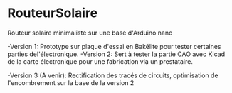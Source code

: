 # RouteurSolaire
Routeur solaire minimaliste sur une base d'Arduino nano

-Version 1:   Prototype sur plaque d'essai en Bakélite pour tester certaines parties del'électronique.
-Version 2:   Sert à tester la partie CAO avec Kicad de la carte électronique pour une fabrication via un prestataire.


-Version 3 
 (A venir):   Rectification des tracés de circuits, optimisation de l'encombrement sur la base de la version 2

